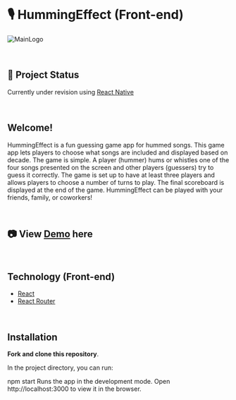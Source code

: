<br>

# 🎙️ HummingEffect (Front-end)

![MainLogo](https://user-images.githubusercontent.com/33072677/138638571-b35e6f68-c3c0-4a10-a9ca-72c6498da6c5.jpg)

<br>

## 🚧 Project Status 
Currently under revision using [React Native](https://reactnative.dev/)

<br>

## Welcome!

HummingEffect is a fun guessing game app for hummed songs. This game app lets players to choose what songs are included and displayed based on decade. The game is simple. A player (hummer) hums or whistles one of the four songs presented on the screen and other players (guessers) try to guess it correctly. The game is set up to have at least three players and allows players to choose a number of turns to play. The final scoreboard is displayed at the end of the game. HummingEffect can be played with your friends, family, or coworkers!

<br>

## 📷 View [Demo](https://youtu.be/UzNjQaHHbcA) here

<br>


## Technology (Front-end)

- [React](https://github.com/facebook/react)
- [React Router](https://github.com/ReactTraining/react-router)



<br>

## Installation

**Fork and clone this repository**.

In the project directory, you can run:

npm start
Runs the app in the development mode.
Open http://localhost:3000 to view it in the browser.


<br>





